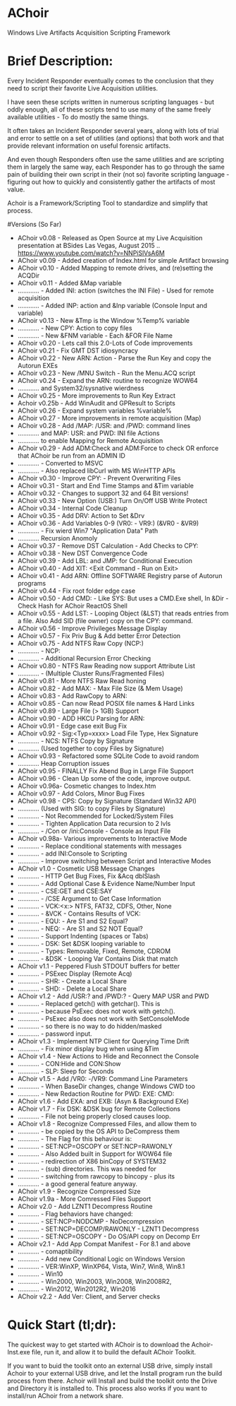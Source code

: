 # AChoir
Windows Live Artifacts Acquisition Scripting Framework

# Brief Description:
Every Incident Responder eventually comes to the conclusion that they need to 
script their favorite Live Acquisition utilities.

I have seen these scripts written in numerous scripting languages - but oddly 
enough, all of these scripts tend to use many of the same freely available 
utilities - To do mostly the same things.

It often takes an Incident Responder several years, along with lots of trial 
and error to settle on a set of utilities (and options) that both work and 
that provide relevant information on useful forensic artifacts.

And even though Responders often use the same utilities and are scripting them 
in largely the same way, each Responder has to go through the same pain of 
building their own script in their (not so) favorite scripting language - 
figuring out how to quickly and consistently gather the artifacts of most value. 

Achoir is a Framework/Scripting Tool to standardize and simplify that process.


#Versions (So Far)
* AChoir v0.08 - Released as Open Source at my Live Acquisition presentation 
   at BSides Las Vegas, August 2015
.. https://www.youtube.com/watch?v=NNPiSlVsA6M
* AChoir v0.09 - Added creation of Index.html for simple Artifact browsing
* AChoir v0.10 - Added Mapping to remote drives, and (re)setting the ACQDir
* AChoir v0.11 - Added &Map variable 
* ............ - Added INI: action (switches the INI File) - Used for remote acquisition
* ............ -  Added INP: action and &Inp variable (Console Input and variable)
* AChoir v0.13 - New &Tmp is the Window %Temp% variable
* ............ -  New CPY: Action to copy files
* ............ -  New &FNM variable - Each &FOR File Name
* AChoir v0.20 - Lets call this 2.0-Lots of Code improvements
* AChoir v0.21 - Fix GMT DST idiosyncracy
* AChoir v0.22 - New ARN: Action - Parse the Run Key and copy the Autorun EXEs
* AChoir v0.23 - New /MNU Switch - Run the Menu.ACQ script
* AChoir v0.24 - Expand the ARN: routine to recognize WOW64
* ............    and System32/sysnative wierdness
* AChoir v0.25 - More improvements to Run Key Extract
* Achoir v0.25b - Add WinAudit and GPResult to Scripts
* AChoir v0.26 - Expand system variables %variable%
* AChoir v0.27 - More improvements in remote acquisition (Map)
* AChoir v0.28 - Add /MAP:  /USR:  and  /PWD:  command lines
* ............   and MAP:  USR:  and  PWD:  INI file Actions
* ............   to enable Mapping for Remote Acquisition
* AChoir v0.29 - Add ADM:Check and ADM:Force to check OR enforce that AChoir be run from an ADMIN ID
* ............ - Converted to MSVC 
* ............ - Also replaced libCurl with MS WinHTTP APIs
* AChoir v0.30 - Improve CPY: - Prevent Overwriting Files
* AChoir v0.31 - Start and End Time Stamps and &Tim variable
* AChoir v0.32 - Changes to support 32 and 64 Bit versions!
* AChoir v0.33 - New Option (USB:) Turn On/Off USB Write Protect
* AChoir v0.34 - Internal Code Cleanup
* AChoir v0.35 - Add DRV: Action to Set &Drv
* AChoir v0.36 - Add Variables 0-9 (VR0: - VR9:) (&VR0 - &VR9)
* ............ - Fix wierd Win7 "Application Data" Path
* ............   Recursion Anomoly
* AChoir v0.37 - Remove DST Calculation - Add Checks to CPY:
* AChoir v0.38 - New DST Convergence Code
* AChoir v0.39 - Add LBL: and JMP: for Conditional Execution
* AChoir v0.40 - Add XIT: <Exit Command - Run on Exit>
* AChoir v0.41 - Add ARN:<Offline Registry File> Offline SOFTWARE Registry parse of Autorun programs 
* AChoir v0.44 - Fix root folder edge case
* AChoir v0.50 - Add CMD: - Like SYS: But uses a CMD.Exe shell, In &Dir - Check Hash for AChoir ReactOS Shell
* AChoir v0.55 - Add LST: - Looping Object (&LST) that reads entries from a file.  Also Add SID (file owner) copy on the CPY: command.
* AChoir v0.56 - Improve Privileges Message Display
* AChoir v0.57 - Fix Priv Bug & Add better Error Detection
* AChoir v0.75 - Add NTFS Raw Copy (NCP:)
* ............ - NCP:<Wilcard File Search> <Destination Dir>
* ............ - Additional Recursion Error Checking
* AChoir v0.80 - NTFS Raw Reading now support Attribute List
* ............ - (Multiple Cluster Runs/Fragmented Files)
* AChoir v0.81 - More NTFS Raw Read honing
* AChoir v0.82 - Add MAX: - Max File Size (& Mem Usage)
* AChoir v0.83 - Add RawCopy to ARN:
* AChoir v0.85 - Can now Read POSIX file names & Hard Links
* AChoir v0.89 - Large File (> 1GB) Support
* AChoir v0.90 - ADD HKCU Parsing for ARN:
* AChoir v0.91 - Edge case exit Bug Fix
* AChoir v0.92 - Sig:<Typ=xxxx> Load File Type, Hex Signature
* ............ - NCS: NTFS Copy by Signature
* ............   (Used together to copy Files by Signature)
* AChoir v0.93 - Refactored some SQLite Code to avoid random
* ............   Heap Corruption issues
* AChoir v0.95 - FINALLY Fix Abend Bug in Large File Support
* AChoir v0.96 - Clean Up some of the code, improve output.
* AChoir v0.96a- Cosmetic changes to Index.htm
* AChoir v0.97 - Add Colors, Minor Bug Fixes
* AChoir v0.98 - CPS: Copy by Signature (Standard Win32 API)
* ............   (Used with SIG: to copy Files by Signature)
* ............    - Not Recommended for Locked/System Files 
* ............ - Tighten Application Data recursion to 2 lvls
* ............ - /Con or /ini:Console - Console as Input File
* AChoir v0.98a- Various improvements to Interactive Mode
* ............   - Replace conditional statements with messages
* ............   - add INI:Console to Scripting
* ............   - Improve switching between Script and Interactive Modes
* AChoir v1.0  - Cosmetic USB Message Changes
* ............ - HTTP Get Bug Fixes, Fix &Acq dblSlash
* ............ - Add Optional Case & Evidence Name/Number Input
* ............ - CSE:GET and CSE:SAY
* ............ - /CSE Argument to Get Case Information
* ............ - VCK:<x:\>  NTFS, FAT32, CDFS, Other, None
* ............ - &VCK - Contains Results of VCK:
* ............ - EQU:<s1> <s2> - Are S1 and S2 Equal?
* ............ - NEQ:<s1> <s2> - Are S1 and S2 NOT Equal?
* ............ - Support Indenting (spaces or Tabs)
* ............ - DSK:<type>  Set &DSK looping variable to
* ............   - Types: Removable, Fixed, Remote, CDROM
* ............ - &DSK - Looping Var Contains Disk that match 
* AChoir v1.1  - Peppered Flush STDOUT buffers for better
* ............ - PSExec Display (Remote Acq)
* ............ - SHR:<Path> <Name> - Create a Local Share
* ............ - SHD:<Name> - Delete a Local Share
* AChoir v1.2  - Add /USR:? and /PWD:? - Query MAP USR and PWD 
* ............ - Replaced getch() with getchar().  This is
* ............ - because PsExec does not work with getch().
* ............ - PsExec also does not work with SetConsoleMode
* ............ - so there is no way to do hidden/masked
* ............ - password input.
* AChoir v1.3  - Implement NTP Client for Querying Time Drift
* ............ - Fix minor display bug when using &Tim
* AChoir v1.4  - New Actions to Hide and Reconnect the Console
* ............ - CON:Hide and CON:Show
* ............ - SLP:<Sec> Sleep for <Sec>Seconds
* AChoir v1.5  - Add /VR0: -/VR9: Command Line Parameters
* ............ - When BaseDir changes, change Windows CWD too
* ............ - New Redaction Routine for PWD: EXE: CMD:
* AChoir v1.6  - Add EXA: and EXB:  (Asyn & Background EXe)
* AChoir v1.7  - Fix DSK: &DSK bug for Remote Collections 
* ............ - File not being properly closed causes loop.  
* AChoir v1.8  - Recognize Compressed Files, and allow them to 
* ............ -  be copied by the OS API to DeCompress them
* ............ -  The Flag for this behaviour is:  
* ............ -  SET:NCP=OSCOPY or SET:NCP=RAWONLY
* ............ - Also Added built in Support for WOW64 file 
* ............ -  redirection of X86 binCopy of SYSTEM32 
* ............ -  (sub) directories. This was needed for 
* ............ -  switching from rawcopy to bincopy - plus its 
* ............ -  a good general feature anyway.
* AChoir v1.9  - Recognize Compressed Size
* AChoir v1.9a - More Comressed Files Support
* AChoir v2.0  - Add LZNT1 Decompress Routine
* ............ - Flag behaviors have changed:  
* ............ -  SET:NCP=NODCMP - NoDecompression 
* ............ -  SET:NCP=DECOMP/RAWONLY - LZNT1 Decompress 
* ............ -  SET:NCP=OSCOPY - Do OS/API copy on Decomp Err
* AChoir v2.1  - Add App Compat Manifest - For 8.1 and above
* ............ -  comaptibility  
* ............ - Add new Conditional Logic on Windows Version  
* ............ - VER:WinXP, WinXP64, Vista, Win7, Win8, Win8.1 
* ............ -  Win10 
* ............ -  Win2000, Win2003, Win2008, Win2008R2,  
* ............ -  Win2012, Win2012R2, Win2016
* AChoir v2.2  - Add Ver: Client, and Server checks


# Quick Start (tl;dr):
The quickest way to get started with AChoir is to download the Achoir-Inst.exe 
file, run it, and allow it to build the default AChoir Toolkit.  

If you want to buid the toolkit onto an external USB drive, simply install Achoir 
to your external USB drive, and let the Install program run the build process 
from there.  Achoir will Install and build the toolkit onto the Drive and 
Directory it is installed to. This process also works if you want to install/run
AChoir from a network share.
